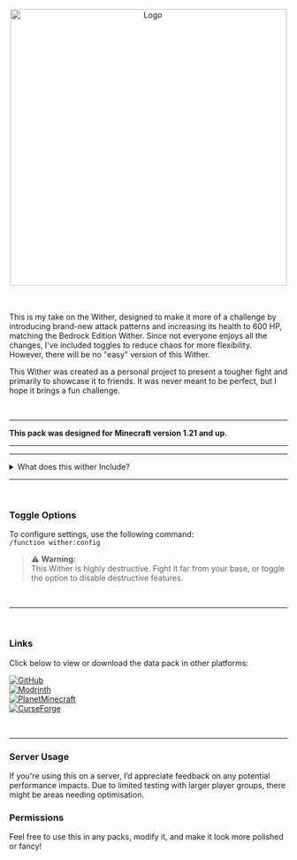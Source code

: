 <div align="center">
  <img src="https://cdn.modrinth.com/data/cached_images/8d5aaaefc87dc119197586f7725d20513ee9e2ae.png" alt="Logo" width="500">
</div>
<br><br>



This is my take on the Wither, designed to make it more of a challenge by introducing brand-new attack patterns and increasing its health to 600 HP, matching the Bedrock Edition Wither. Since not everyone enjoys all the changes, I've included toggles to reduce chaos for more flexibility. However, there will be no "easy" version of this Wither. 

This Wither was created as a personal project to present a tougher fight and primarily to showcase it to friends. It was never meant to be perfect, but I hope it brings a fun challenge.

<br>

---

**This pack was designed for Minecraft version 1.21 and up.**

---

---


<details>
<summary>What does this wither Include?</summary>

The wither has **600HP** by default and does additional knockback resistance. It occasionally spawns blazes and wither skeletons and has stronger wither skulls.

#### Start "Animation"

![ezgif-5-6c9485f70c](https://github.com/user-attachments/assets/20b73961-c7ac-40e0-b39f-9674e9a57cb0)

#### Wither Homing Skull

Weaker but never misses, _blocking with shield is advised_

![ezgif-5-cea10731c3](https://github.com/user-attachments/assets/27a9e734-00db-4a22-bae1-aaa9ce8ac6bc)

#### Wither Half HP

![ezgif-5-10224dd7bc](https://github.com/user-attachments/assets/2b2d7892-4cbd-47ca-8da0-7c67d12806f9)

#### Wither Charge Attack

Only does this once its at 250 HP left

![ezgif-5-482393dad0](https://github.com/user-attachments/assets/60f6e28e-dd9e-417c-a01c-81c8784d54bd)

#### Wither Dash Attack

Does this at 100hp left

![ezgif-5-f35da52425](https://github.com/user-attachments/assets/26a4a3b9-e336-4189-98b7-b8f5c9772a97)

#### Wither Death

![ezgif-5-901655b645](https://github.com/user-attachments/assets/ec368079-347f-4bff-a844-84bfd9b06268)


and More!

</details>


---

<br>

### **Toggle Options**  
To configure settings, use the following command:  
`/function wither:config`

> ⚠️ **Warning:**  
> This Wither is highly destructive. Fight it far from your base, or toggle the option to disable destructive features.

<br>

---

<br>

### **Links**  
Click below to view or download the data pack in other platforms:  

[![GitHub](https://img.shields.io/badge/GitHub-000?style=for-the-badge&logo=github&logoColor=white)](https://github.com/ImHer0/witherswrath)  
[![Modrinth](https://img.shields.io/badge/Modrinth-3FCC9A?style=for-the-badge&logo=modrinth&logoColor=white)](https://modrinth.com/datapack/witherswrath/)  
[![PlanetMinecraft](https://img.shields.io/badge/Planet%20Minecraft-2E9FFF?style=for-the-badge&logo=anycubic&logoColor=white)](https://www.planetminecraft.com/data-pack/wither-s-wrath/)<br>
[![CurseForge](https://img.shields.io/badge/CurseForge-f16e34?style=for-the-badge&logo=curseforge&logoColor=white)]() 

<br>

---

### **Server Usage**  
If you're using this on a server, I’d appreciate feedback on any potential performance impacts. Due to limited testing with larger player groups, there might be areas needing optimisation.

### **Permissions**  
Feel free to use this in any packs, modify it, and make it look more polished or fancy!
